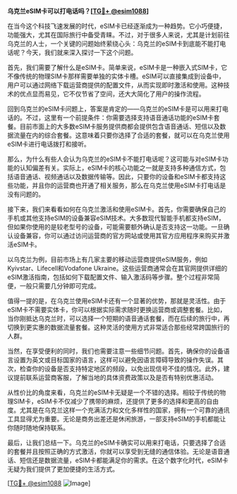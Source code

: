 **乌克兰eSIM卡可以打电话吗？[[TG💪+ @esim1088](https://t.me/s/esim1088)]**

在当今这个科技飞速发展的时代，eSIM卡已经逐渐成为一种趋势。它小巧便捷，功能强大，尤其在国际旅行中备受青睐。不过，对于很多人来说，尤其是计划前往乌克兰的人士，一个关键的问题始终萦绕心头：乌克兰的eSIM卡到底能不能打电话呢？今天，我们就来深入探讨一下这个问题。

首先，我们需要了解什么是eSIM卡。简单来说，eSIM卡是一种嵌入式SIM卡，它不像传统的物理SIM卡那样需要单独的实体卡槽。eSIM可以直接集成到设备中，用户可以通过网络下载运营商提供的配置文件，从而实现即时激活和使用。这种技术的优点显而易见，它不仅节省了空间，还大大简化了用户的操作流程。

回到乌克兰的eSIM卡问题上，答案是肯定的——乌克兰的eSIM卡是可以用来打电话的。不过，这里有一个前提条件：你需要选择支持语音通话功能的eSIM卡套餐。目前市面上的大多数eSIM卡服务提供商都会提供包含语音通话、短信以及数据流量在内的综合套餐。这意味着只要你选择了合适的套餐，就可以在乌克兰使用eSIM卡进行电话拨打和接听。

那么，为什么有些人会认为乌克兰的eSIM卡不能打电话呢？这可能与对eSIM卡功能的认知偏差有关。实际上，eSIM卡的核心功能之一就是支持多种通信方式，包括语音通话、视频通话以及数据传输等。因此，只要你的设备和eSIM卡都支持这些功能，并且你的运营商也开通了相关服务，那么在乌克兰使用eSIM卡打电话是没有问题的。

接下来，我们来看看如何在乌克兰激活和使用eSIM卡。首先，你需要确保自己的手机或其他支持eSIM的设备兼容eSIM技术。大多数现代智能手机都支持eSIM，但如果你使用的是较老型号的设备，可能需要额外确认是否支持这一功能。一旦确认设备兼容，你可以通过访问运营商的官方网站或使用其官方应用程序来购买并激活eSIM卡。

以乌克兰为例，目前市场上有几家主要的移动运营商提供eSIM服务，例如Kyivstar、Lifecell和Vodafone Ukraine。这些运营商通常会在其官网提供详细的eSIM激活指南，包括如何下载配置文件、输入激活码等步骤。整个过程非常简便，一般只需要几分钟即可完成。

值得一提的是，在乌克兰使用eSIM卡还有一个显著的优势，那就是灵活性。由于eSIM卡不需要实体卡，你可以根据实际需求随时更换运营商或调整套餐。比如，当你刚抵达乌克兰时，可以选择一个短期的语音通话套餐，而在后续的旅行中，再切换到更实惠的数据流量套餐。这种灵活的使用方式非常适合那些经常跨国旅行的人群。

当然，在享受便利的同时，我们也需要注意一些细节问题。首先，确保你的设备语言设置为英文或目标国家的语言，这样可以避免因语言障碍导致的操作失误。其次，检查你的设备是否支持特定地区的频段，以免出现信号不佳的情况。此外，建议提前联系运营商客服，了解当地的具体资费政策以及是否有特别优惠活动。

从性价比的角度来看，乌克兰的eSIM卡无疑是一个不错的选择。相较于传统的物理SIM卡，eSIM卡不仅减少了携带的麻烦，还提供了更多的选择和更高的自由度。尤其是在乌克兰这样一个充满活力和文化多样性的国家，拥有一个可靠的通讯工具显得尤为重要。无论是商务出差还是休闲旅游，一部支持eSIM的手机都能让你随时随地保持联系。

最后，让我们总结一下。乌克兰的eSIM卡确实可以用来打电话，只要选择了合适的套餐并且按照正确的方式激活，你就可以享受到无缝的通信体验。无论是语音通话、短信还是数据流量，eSIM卡都能满足你的需求。在这个数字化时代，eSIM卡无疑为我们提供了更加便捷的生活方式。

[[TG💪+ @esim1088](https://t.me/s/esim1088) ![Image](https://i.postimg.cc/4NQfJmqS/Snipaste-2025-05-13-00-14-12.png)]